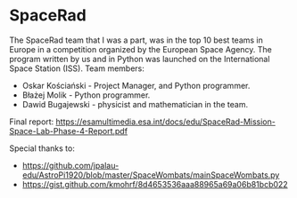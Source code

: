 # SpaceRad

The SpaceRad team that I was a part, was in the top 10 best teams in Europe in a competition organized by the European Space Agency.
The program written by us and in Python was launched on the International Space Station (ISS).
Team members:
- Oskar Kościański - Project Manager, and Python programmer.
- Błażej Molik - Python programmer.
- Dawid Bugajewski - physicist and mathematician in the team.

Final report: https://esamultimedia.esa.int/docs/edu/SpaceRad-Mission-Space-Lab-Phase-4-Report.pdf

Special thanks to:
- https://github.com/jpalau-edu/AstroPi1920/blob/master/SpaceWombats/mainSpaceWombats.py
- https://gist.github.com/kmohrf/8d4653536aaa88965a69a06b81bcb022
